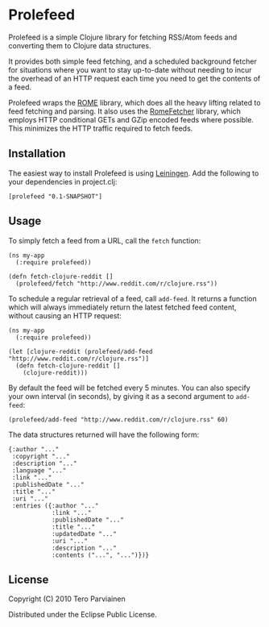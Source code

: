 # Prolefeed

Prolefeed is a simple Clojure library for fetching RSS/Atom feeds and converting them
to Clojure data structures.

It provides both simple feed fetching, and a scheduled background fetcher for situations
where you want to stay up-to-date without needing to incur the overhead of an HTTP request
each time you need to get the contents of a feed.

Prolefeed wraps the [ROME](https://rome.dev.java.net/) library, which does all the heavy lifting
related to feed fetching and parsing. It also uses the [RomeFetcher](http://wiki.java.net/bin/view/Javawsxml/RomeFetcher)
library, which employs HTTP conditional GETs and GZip encoded feeds where possible. This minimizes the
HTTP traffic required to fetch feeds.

## Installation

The easiest way to install Prolefeed is using [Leiningen](http://github.com/technomancy/leiningen).
Add the following to your dependencies in project.clj:

    [prolefeed "0.1-SNAPSHOT"]

## Usage

To simply fetch a feed from a URL, call the `fetch` function:

    (ns my-app
      (:require prolefeed))

    (defn fetch-clojure-reddit []
      (prolefeed/fetch "http://www.reddit.com/r/clojure.rss"))

To schedule a regular retrieval of a feed, call `add-feed`. It returns a function
which will always immediately return the latest fetched feed content, without
causing an HTTP request:

    (ns my-app
      (:require prolefeed))

    (let [clojure-reddit (prolefeed/add-feed "http://www.reddit.com/r/clojure.rss")]
      (defn fetch-clojure-reddit []
        (clojure-reddit)))

By default the feed will be fetched every 5 minutes. You can also specify your own
interval (in seconds), by giving it as a second argument to `add-feed`:

    (prolefeed/add-feed "http://www.reddit.com/r/clojure.rss" 60)

The data structures returned will have the following form:

    {:author "..."
     :copyright "..."
     :description "..."
     :language "..."
     :link "..."
     :publishedDate "..."
     :title "..."
     :uri "..."
     :entries ({:author "..."
                :link "..."
                :publishedDate "..."
                :title "..."
                :updatedDate "..."
                :uri "..."
                :description "..."
                :contents ("...", "...")})}

## License

Copyright (C) 2010 Tero Parviainen

Distributed under the Eclipse Public License.
